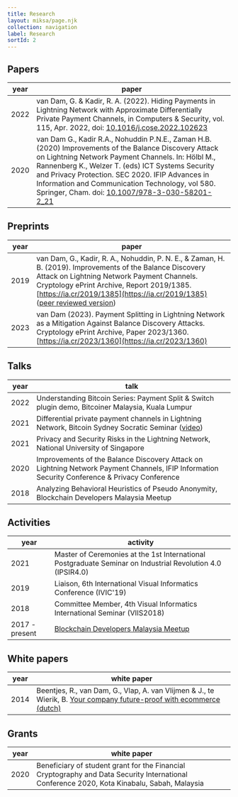 ```yaml
---
title: Research
layout: miksa/page.njk
collection: navigation
label: Research
sortId: 2
---
```


## Papers

| year | paper                                                                                                                                                                                                                |
|------|----------------------------------------------------------------------------------------------------------------------------------------------------------------------------------------------------------------------|
| 2022 | van Dam, G. & Kadir, R. A. (2022). Hiding Payments in Lightning Network with Approximate Differentially Private Payment Channels, in Computers & Security, vol. 115, Apr. 2022, doi: [10.1016/j.cose.2022.102623](https://doi.org/10.1016/j.cose.2022.102623) |                                                                                 |
| 2020 | <a name="vandam2020"></a>van Dam G., Kadir R.A., Nohuddin P.N.E., Zaman H.B. (2020) Improvements of the Balance Discovery Attack on Lightning Network Payment Channels. In: H&ouml;lbl M., Rannenberg K., Welzer T. (eds) ICT Systems Security and Privacy Protection. SEC 2020. IFIP Advances in Information and Communication Technology, vol 580. Springer, Cham. doi: [10.1007/978-3-030-58201-2_21](https://doi.org/10.1007/978-3-030-58201-2_21) |

## Preprints

| year | paper                                                                                                                                                                                                                |
|------|----------------------------------------------------------------------------------------------------------------------------------------------------------------------------------------------------------------------|
| 2019 | van Dam, G., Kadir, R. A., Nohuddin, P. N. E., & Zaman, H. B. (2019). Improvements of the Balance Discovery Attack on Lightning Network Payment Channels. Cryptology ePrint Archive, Report 2019/1385. [https://ia.cr/2019/1385](https://ia.cr/2019/1385) ([peer reviewed version](#vandam2020))|
| 2023 | van Dam (2023). Payment Splitting in Lightning Network as a Mitigation Against Balance Discovery Attacks. Cryptology ePrint Archive, Paper 2023/1360. [https://ia.cr/2023/1360](https://ia.cr/2023/1360)|

## Talks

| year | talk                                                                                                                                                                                                                |
|------|----------------------------------------------------------------------------------------------------------------------------------------------------------------------------------------------------------------------|
| 2022 | Understanding Bitcoin Series: Payment Split & Switch plugin demo, Bitcoiner Malaysia, Kuala Lumpur |
| 2021 | Differential private payment channels in Lightning Network, Bitcoin Sydney Socratic Seminar ([video](https://rumble.com/vl31wc-differentially-private-payment-channels.html)) |
| 2021 | Privacy and Security Risks in the Lightning Network, National University of Singapore |
| 2020 | Improvements of the Balance Discovery Attack on Lightning Network Payment Channels, IFIP Information Security Conference & Privacy Conference |
| 2018 | Analyzing Behavioral Heuristics of Pseudo Anonymity, Blockchain Developers Malaysia Meetup |

## Activities

| year | activity                                                                                                                                                                                                                |
|------|----------------------------------------------------------------------------------------------------------------------------------------------------------------------------------------------------------------------|
| 2021 | Master of Ceremonies at the 1st International Postgraduate Seminar on Industrial Revolution 4.0 (IPSIR4.0) |
| 2019 | Liaison, 6th International Visual Informatics Conference (IVIC'19)|
| 2018 | Committee Member, 4th Visual Informatics International Seminar (VIIS2018)|
| 2017 - present | [Blockchain Developers Malaysia Meetup](https://www.meetup.com/blockchain-developers-malaysia) | 

## White papers

| year | white paper                                                                                                                                                                                                                |
|------|----------------------------------------------------------------------------------------------------------------------------------------------------------------------------------------------------------------------|
| 2014 | Beentjes, R., van Dam, G., Vlap, A. van Vlijmen & J., te Wierik, B. [Your company future-proof with ecommerce (dutch)](/documents/Whitepaper-e-commerce.pdf)|

## Grants

| year | white paper                                                                                                                                |
|------|--------------------------------------------------------------------------------------------------------------------------------------------|
| 2020 | Beneficiary of student grant for the Financial Cryptography and Data Security International Conference 2020, Kota Kinabalu, Sabah, Malaysia|
